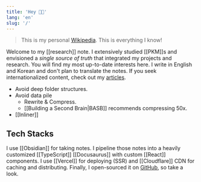 ```yaml
---
title: 'Hey 👋🏻'
lang: 'en'
slug: '/'
---
```


> This is my personal [Wikipedia](https://www.wikipedia.org/).
> This is everything I know!

Welcome to my [[research]] note.
I extensively studied [[PKM]]s and envisioned a _single source of truth_ that integrated my projects and research.
You will find my most up-to-date interests here.
I write in English and Korean and don't plan to translate the notes.
If you seek internationalized content, check out my [articles](/w/archive).

- Avoid deep folder structures.
- Avoid data pile
  - Rewrite & Compress.
  - [[Building a Second Brain|BASB]] recommends compressing 50x.
- [[Inliner]]

## Tech Stacks

I use [[Obsidian]] for taking notes.
I pipeline those notes into a heavily customized [[TypeScript]] [[Docusaurus]] with custom [[React]] components.
I use [[Vercel]] for deploying (SSR) and [[Cloudflare]] CDN for caching and distributing.
Finally, I open-sourced it on [GitHub](https://github.com/anaclumos/extracranial), so take a look.
